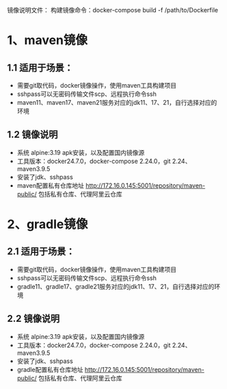 镜像说明文件：
 构建镜像命令：docker-compose build -f /path/to/Dockerfile <service-name1> <service-name2>

# 1、maven镜像
## 1.1 适用于场景：
  * 需要git取代码，docker镜像操作，使用maven工具构建项目
  * sshpass可以无密码传输文件scp、远程执行命令ssh
  * maven11、maven17、maven21服务对应的jdk11、17、21，自行选择对应的环境
## 1.2 镜像说明
 * 系统 alpine:3.19 apk安装，以及配置国内镜像源
 * 工具版本：docker24.7.0，docker-compose 2.24.0，git 2.24、maven3.9.5
 * 安装了jdk、sshpass
 * maven配置私有仓库地址 http://172.16.0.145:5001/repository/maven-public/ 包括私有仓库、代理阿里云仓库

# 2、gradle镜像
## 2.1 适用于场景：
  * 需要git取代码，docker镜像操作，使用maven工具构建项目
  * sshpass可以无密码传输文件scp、远程执行命令ssh
  * gradle11、gradle17、gradle21服务对应的jdk11、17、21，自行选择对应的环境
## 2.2 镜像说明
 * 系统 alpine:3.19 apk安装，以及配置国内镜像源
 * 工具版本：docker24.7.0，docker-compose 2.24.0，git 2.24、maven3.9.5
 * 安装了jdk、sshpass
 * gradle配置私有仓库地址 http://172.16.0.145:5001/repository/maven-public/ 包括私有仓库、代理阿里云仓库

